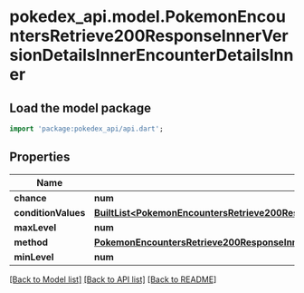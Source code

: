 # pokedex_api.model.PokemonEncountersRetrieve200ResponseInnerVersionDetailsInnerEncounterDetailsInner

## Load the model package
```dart
import 'package:pokedex_api/api.dart';
```

## Properties
Name | Type | Description | Notes
------------ | ------------- | ------------- | -------------
**chance** | **num** |  | 
**conditionValues** | [**BuiltList&lt;PokemonEncountersRetrieve200ResponseInnerVersionDetailsInnerEncounterDetailsInnerConditionValuesInner&gt;**](PokemonEncountersRetrieve200ResponseInnerVersionDetailsInnerEncounterDetailsInnerConditionValuesInner.md) |  | 
**maxLevel** | **num** |  | 
**method** | [**PokemonEncountersRetrieve200ResponseInnerVersionDetailsInnerEncounterDetailsInnerMethod**](PokemonEncountersRetrieve200ResponseInnerVersionDetailsInnerEncounterDetailsInnerMethod.md) |  | 
**minLevel** | **num** |  | 

[[Back to Model list]](../README.md#documentation-for-models) [[Back to API list]](../README.md#documentation-for-api-endpoints) [[Back to README]](../README.md)


